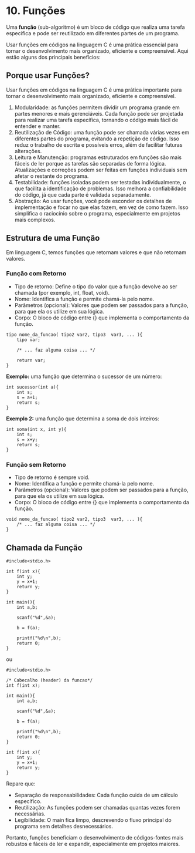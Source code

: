 # 10. Funções

Uma **função** (sub-algoritmo) é um bloco de código que realiza uma tarefa específica e pode ser reutilizado em diferentes partes de um programa.

Usar funções em códigos na linguagem C é uma prática essencial para tornar o desenvolvimento mais organizado, eficiente e compreensível. Aqui estão alguns dos principais benefícios:

## Porque usar Funções?

Usar funções em códigos na linguagem C é uma prática importante para tornar o desenvolvimento mais organizado, eficiente e compreensível.

1. Modularidade: as funções permitem dividir um programa grande em partes menores e mais gerenciáveis. Cada função pode ser projetada para realizar uma tarefa específica, tornando o código mais fácil de entender e manter.
2. Reutilização de Código: uma função pode ser chamada várias vezes em diferentes partes do programa, evitando a repetição de código. Isso reduz o trabalho de escrita e possíveis erros, além de facilitar futuras alterações.
3. Leitura e Manutenção: programas estruturados em funções são mais fáceis de ler porque as tarefas são separadas de forma lógica. Atualizações e correções podem ser feitas em funções individuais sem afetar o restante do programa.
4. Testabilidade: funções isoladas podem ser testadas individualmente, o que facilita a identificação de problemas. Isso melhora a confiabilidade do código, já que cada parte é validada separadamente.
5. Abstração: Ao usar funções, você pode esconder os detalhes de implementação e focar no que elas fazem, em vez de como fazem. Isso simplifica o raciocínio sobre o programa, especialmente em projetos mais complexos.

## Estrutura de uma Função

Em linguagem C, temos funções que retornam valores e que não retornam valores.

### Função com Retorno

- Tipo de retorno: Define o tipo do valor que a função devolve ao ser chamada (por exemplo, int, float, void).
- Nome: Identifica a função e permite chamá-la pelo nome.
- Parâmetros (opcional): Valores que podem ser passados para a função, para que ela os utilize em sua lógica.
- Corpo: O bloco de código entre {} que implementa o comportamento da função.

```
tipo nome_da_funcao( tipo2 var2, tipo3  var3, ... ){
    tipo var;

    /* ... faz alguma coisa ... */

    return var;
}
```

**Exemplo:** uma função que determina o sucessor de um número:

```
int sucessor(int a){
    int s;
    s = a+1;
    return s;
}
```

**Exemplo 2:** uma função que determina a soma de dois inteiros:

```
int soma(int x, int y){
    int s;
    s = x+y;
    return s;
}
```

### Função sem Retorno

- Tipo de retorno é sempre void.
- Nome: Identifica a função e permite chamá-la pelo nome.
- Parâmetros (opcional): Valores que podem ser passados para a função, para que ela os utilize em sua lógica.
- Corpo: O bloco de código entre {} que implementa o comportamento da função.

```
void nome_da_funcao( tipo2 var2, tipo3  var3, ... ){
    /* ... faz alguma coisa ... */
}
```

## Chamada da Função

```
#include<stdio.h>

int f(int x){
    int y;
    y = x+1;
    return y;
}

int main(){
    int a,b;

    scanf("%d",&a);

    b = f(a);

    printf("%d\n",b);
    return 0;
}
```

ou 

```
#include<stdio.h>

/* Cabecalho (header) da funcao*/
int f(int x);

int main(){
    int a,b;

    scanf("%d",&a);

    b = f(a);

    printf("%d\n",b);
    return 0;
}

int f(int x){
    int y;
    y = x+1;
    return y;
}
```

Repare que:

- Separação de responsabilidades: Cada função cuida de um cálculo específico.
- Reutilização: As funções podem ser chamadas quantas vezes forem necessárias.
- Legibilidade: O main fica limpo, descrevendo o fluxo principal do programa sem detalhes desnecessários.

Portanto, funções beneficiam o desenvolvimento de códigos-fontes mais robustos e fáceis de ler e expandir, especialmente em projetos maiores.

